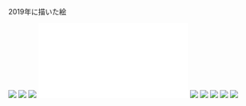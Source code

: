 2019年に描いた絵

![](cloud.png)
![](ks.png)
![](ks2.png)
![](page.md)
![](senden1.png)
![](techno_troika.png)
![](tree.png)
![](tt.png)
![](ykhn.png)
